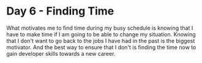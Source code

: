 # Day 6 - Finding Time

What motivates me to find time during my busy schedule is knowing that I have to make time if I am going to be able to change my situation. Knowing that I don't want to go back to the jobs I have had in the past is the biggest motivator. And the best way to ensure that I don't is finding the time now to gain developer skills towards a new career.